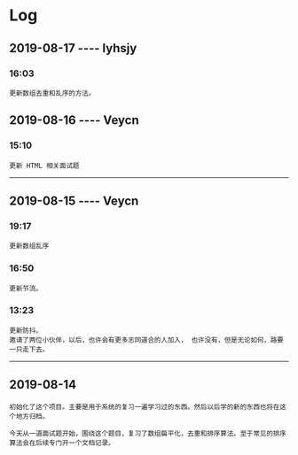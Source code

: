 # Log
## 2019-08-17 ---- lyhsjy

### 16:03
    更新数组去重和乱序的方法。
## 2019-08-16 ---- Veycn

### 15:10
    更新 HTML 相关面试题
 ***
## 2019-08-15  ---- Veycn
### 19:17
    更新数组乱序
### 16:50
    更新节流。
### 13:23
    更新防抖。
    邀请了两位小伙伴，以后，也许会有更多志同道合的人加入， 也许没有，但是无论如何，路要一只走下去。

  ***
## 2019-08-14
    初始化了这个项目。主要是用于系统的复习一遍学习过的东西。然后以后学的新的东西也将在这个地方归档。

    今天从一道面试题开始，围绕这个题目，复习了数组扁平化，去重和排序算法。至于常见的排序算法会在后续专门开一个文档记录。

